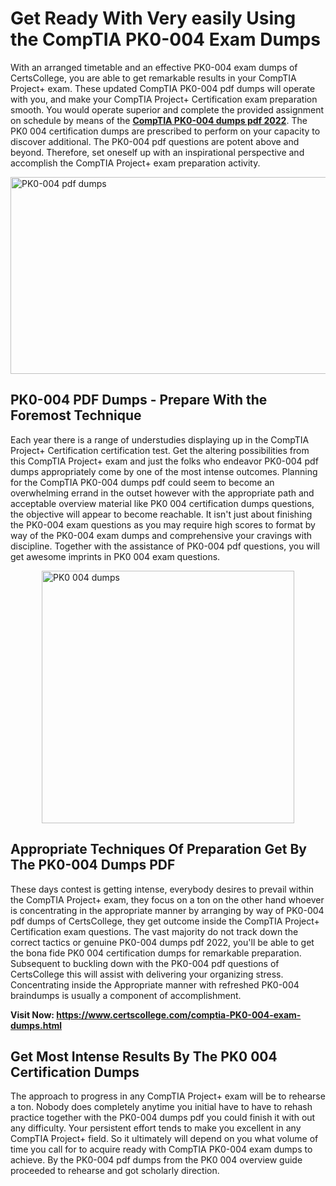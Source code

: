 <h1><strong>Get Ready With Very easily Using the CompTIA PK0-004 Exam Dumps&nbsp;</strong></h1>
<p><span style="font-weight: 400;">With an arranged timetable and an effective  PK0-004 exam dumps of CertsCollege, you are able to get remarkable results in your CompTIA Project+ exam. These updated CompTIA PK0-004 pdf dumps will operate with you, and make your CompTIA Project+ Certification exam preparation smooth. You would operate superior and complete the provided assignment on schedule by means of the <strong><a href="https://www.certscollege.com/comptia-PK0-004-exam-dumps.html">CompTIA PK0-004 dumps pdf 2022</a></strong>. The PK0 004 certification dumps are prescribed to perform on your capacity to discover additional. The  PK0-004 pdf questions are potent above and beyond. Therefore, set oneself up with an inspirational perspective and accomplish the CompTIA Project+ exam preparation activity.&nbsp;</span></p>
<p><span style="font-weight: 400;"><img style="display: block; margin-left: auto; margin-right: auto;" src="https://i.ibb.co/CPDK3ps/Yellow-and-Blue-Initiative-Blog-Banner.png" alt="PK0-004 pdf dumps" width="559" height="315" /></span></p>
<h2><strong>PK0-004 PDF Dumps - Prepare With the Foremost Technique</strong></h2>
<p><span style="font-weight: 400;">Each year there is a range of understudies displaying up in the CompTIA Project+ Certification certification test. Get the altering possibilities from this CompTIA Project+ exam and just the folks who endeavor PK0-004 pdf dumps appropriately come by one of the most intense outcomes. Planning for the CompTIA PK0-004 dumps pdf could seem to become an overwhelming errand in the outset however with the appropriate path and acceptable overview material like PK0 004 certification dumps questions, the objective will appear to become reachable. It isn't just about finishing the PK0-004 exam questions as you may require high scores to format by way of the PK0-004 exam dumps and comprehensive your cravings with discipline. Together with the assistance of PK0-004 pdf questions, you will get awesome imprints in PK0 004 exam questions.</span></p>
<p><span style="font-weight: 400;"><a href="https://tinyurl.com/y7nkufxy"><img style="display: block; margin-left: auto; margin-right: auto;" src="https://i.ibb.co/9tMrhdY/Teacher-Appreciation-Invitation.png" alt="PK0 004 dumps " width="404" height="404" /></a></span></p>
<h2><strong>Appropriate Techniques Of Preparation Get By The PK0-004 Dumps PDF</strong></h2>
<p><span style="font-weight: 400;">These days contest is getting intense, everybody desires to prevail within the CompTIA Project+ exam, they focus on a ton on the other hand whoever is concentrating in the appropriate manner by arranging by way of PK0-004 pdf dumps of CertsCollege, they get outcome inside the CompTIA Project+ Certification exam questions. The vast majority do not track down the correct tactics or genuine PK0-004 dumps pdf 2022, you'll be able to get the bona fide PK0 004 certification dumps for remarkable preparation. Subsequent to buckling down with the  PK0-004 pdf questions of CertsCollege this will assist with delivering your organizing stress. Concentrating inside the Appropriate manner with refreshed PK0-004 braindumps is usually a component of accomplishment.</span></p>
<p><span style="font-weight: 400;"><strong>Visit Now: <a href="https://www.certscollege.com/comptia-PK0-004-exam-dumps.html">https://www.certscollege.com/comptia-PK0-004-exam-dumps.html</a></strong></span></p>
<h2><strong>Get Most Intense Results By The PK0 004 Certification Dumps</strong></h2>
<p><span style="font-weight: 400;">The approach to progress in any CompTIA Project+ exam will be to rehearse a ton. Nobody does completely anytime you initial have to have to rehash practice together with the PK0-004 dumps pdf you could finish it with out any difficulty. Your persistent effort tends to make you excellent in any CompTIA Project+ field. So it ultimately will depend on you what volume of time you call for to acquire ready with CompTIA PK0-004 exam dumps to achieve. By the PK0-004 pdf dumps from the PK0 004 overview guide proceeded to rehearse and got scholarly direction.</span></p>
